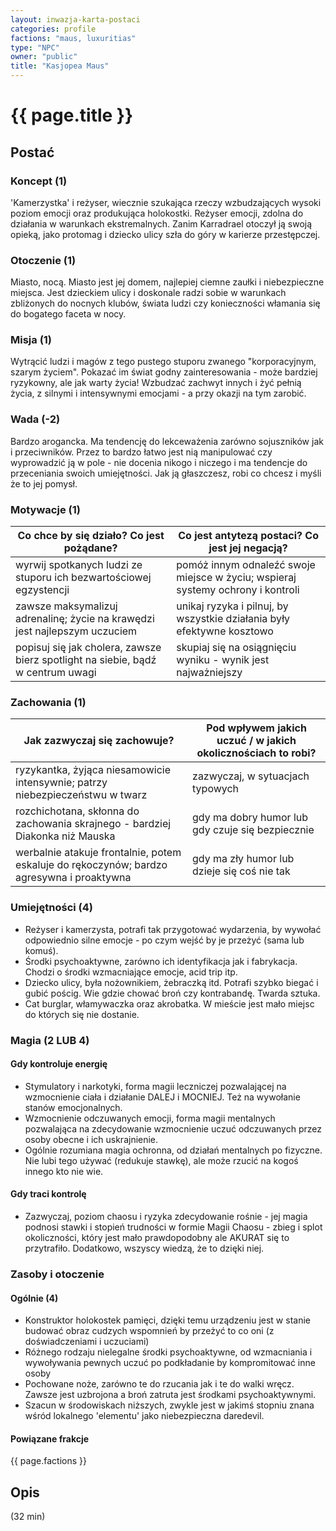 ```yaml
---
layout: inwazja-karta-postaci
categories: profile
factions: "maus, luxuritias"
type: "NPC"
owner: "public"
title: "Kasjopea Maus"
---
```


# {{ page.title }}

## Postać

### Koncept (1)

'Kamerzystka' i reżyser, wiecznie szukająca rzeczy wzbudzających wysoki poziom emocji oraz produkująca holokostki. Reżyser emocji, zdolna do działania w warunkach ekstremalnych. Zanim Karradrael otoczył ją swoją opieką, jako protomag i dziecko ulicy szła do góry w karierze przestępczej.

### Otoczenie (1)

Miasto, nocą. Miasto jest jej domem, najlepiej ciemne zaułki i niebezpieczne miejsca. Jest dzieckiem ulicy i doskonale radzi sobie w warunkach zbliżonych do nocnych klubów, świata ludzi czy konieczności włamania się do bogatego faceta w nocy.

### Misja (1)

Wytrącić ludzi i magów z tego pustego stuporu zwanego "korporacyjnym, szarym życiem". Pokazać im świat godny zainteresowania - może bardziej ryzykowny, ale jak warty życia! Wzbudzać zachwyt innych i żyć pełnią życia, z silnymi i intensywnymi emocjami - a przy okazji na tym zarobić.

### Wada (-2)

Bardzo arogancka. Ma tendencję do lekceważenia zarówno sojuszników jak i przeciwników. Przez to bardzo łatwo jest nią manipulować czy wyprowadzić ją w pole - nie docenia nikogo i niczego i ma tendencje do przeceniania swoich umiejętności. Jak ją głaszczesz, robi co chcesz i myśli że to jej pomysł.

### Motywacje (1)

| Co chce by się działo? Co jest pożądane?                 | Co jest antytezą postaci? Co jest jej negacją?               |
|----------------------------------------------------------|--------------------------------------------------------------|
| wyrwij spotkanych ludzi ze stuporu ich bezwartościowej egzystencji | pomóż innym odnaleźć swoje miejsce w życiu; wspieraj systemy ochrony i kontroli |
| zawsze maksymalizuj adrenalinę; życie na krawędzi jest najlepszym uczuciem | unikaj ryzyka i pilnuj, by wszystkie działania były efektywne kosztowo |
| popisuj się jak cholera, zawsze bierz spotlight na siebie, bądź w centrum uwagi | skupiaj się na osiągnięciu wyniku - wynik jest najważniejszy |

### Zachowania (1)

| Jak zazwyczaj się zachowuje?                             | Pod wpływem jakich uczuć / w jakich okolicznościach to robi? |
|----------------------------------------------------------|--------------------------------------------------------------|
| ryzykantka, żyjąca niesamowicie intensywnie; patrzy niebezpieczeństwu w twarz | zazwyczaj, w sytuacjach typowych |
| rozchichotana, skłonna do zachowania skrajnego - bardziej Diakonka niż Mauska | gdy ma dobry humor lub gdy czuje się bezpiecznie |
| werbalnie atakuje frontalnie, potem eskaluje do rękoczynów; bardzo agresywna i proaktywna | gdy ma zły humor lub dzieje się coś nie tak |

### Umiejętności (4)

* Reżyser i kamerzysta, potrafi tak przygotować wydarzenia, by wywołać odpowiednio silne emocje - po czym wejść by je przeżyć (sama lub komuś).
* Środki psychoaktywne, zarówno ich identyfikacja jak i fabrykacja. Chodzi o środki wzmacniające emocje, acid trip itp.
* Dziecko ulicy, była nożownikiem, żebraczką itd. Potrafi szybko biegać i gubić pościg. Wie gdzie chować broń czy kontrabandę. Twarda sztuka.
* Cat burglar, włamywaczka oraz akrobatka. W mieście jest mało miejsc do których się nie dostanie.

### Magia (2 LUB 4)

#### Gdy kontroluje energię

* Stymulatory i narkotyki, forma magii leczniczej pozwalającej na wzmocnienie ciała i działanie DALEJ i MOCNIEJ. Też na wywołanie stanów emocjonalnych.
* Wzmocnienie odczuwanych emocji, forma magii mentalnych pozwalająca na zdecydowanie wzmocnienie uczuć odczuwanych przez osoby obecne i ich uskrajnienie.
* Ogólnie rozumiana magia ochronna, od działań mentalnych po fizyczne. Nie lubi tego używać (redukuje stawkę), ale może rzucić na kogoś innego kto nie wie.

#### Gdy traci kontrolę

* Zazwyczaj, poziom chaosu i ryzyka zdecydowanie rośnie - jej magia podnosi stawki i stopień trudności w formie Magii Chaosu - zbieg i splot okoliczności, który jest mało prawdopodobny ale AKURAT się to przytrafiło. Dodatkowo, wszyscy wiedzą, że to dzięki niej.

### Zasoby i otoczenie

#### Ogólnie (4)

* Konstruktor holokostek pamięci, dzięki temu urządzeniu jest w stanie budować obraz cudzych wspomnień by przeżyć to co oni (z doświadczeniami i uczuciami)
* Różnego rodzaju nielegalne środki psychoaktywne, od wzmacniania i wywoływania pewnych uczuć po podkładanie by kompromitować inne osoby
* Pochowane noże, zarówno te do rzucania jak i te do walki wręcz. Zawsze jest uzbrojona a broń zatruta jest środkami psychoaktywnymi.
* Szacun w środowiskach niższych, zwykle jest w jakimś stopniu znana wśród lokalnego 'elementu' jako niebezpieczna daredevil.

#### Powiązane frakcje

{{ page.factions }}

## Opis

(32 min)
